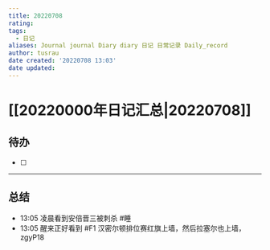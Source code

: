 ```yaml
---
title: 20220708
rating:
tags:
  - 日记
aliases: Journal journal Diary diary 日记 日常记录 Daily_record
author: tusrau
date created: '20220708 13:03'
date updated:
---
```


# [[20220000年日记汇总|20220708]]

## 待办

- [ ] 

---

## 总结

- 13:05 凌晨看到安倍晋三被刺杀 #睡
- 13:05 醒来正好看到 #F1 汉密尔顿排位赛红旗上墙，然后拉塞尔也上墙，zgyP18